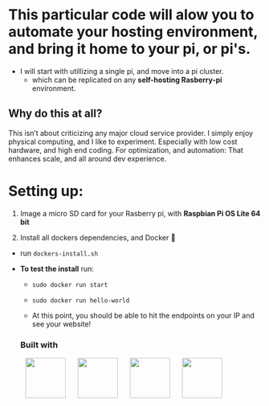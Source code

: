 # This particular code will alow you to automate your hosting environment, and bring it home to your pi, or pi's.

- I will start with utillizing a single pi, and move into a pi cluster.
  - which can be replicated on any **self-hosting Rasberry-pi** environment.

## Why do this at all?

This isn’t about criticizing any major cloud service provider. I simply enjoy physical computing, and I like to experiment. Especially with low cost hardware, and high end coding. For optimization, and automation: That enhances scale, and all around dev experience.

# Setting up:

1. Image a micro SD card for your Rasberry pi, with **Raspbian Pi OS Lite 64 bit**

2. Install all dockers dependencies, and Docker 🐳

- run `dockers-install.sh`

- **To test the install** run:

  - `sudo docker run start`
  - `sudo docker run hello-world`

  - At this point, you should be able to hit the endpoints on your IP and see your website!

  ### Built with

  <p>
   <img src="https://cdn.jsdelivr.net/gh/devicons/devicon@latest/icons/ohmyzsh/ohmyzsh-original.svg" height="80" width="80" hspace="10px"/> 
   <img src="https://cdn.jsdelivr.net/gh/devicons/devicon@latest/icons/bash/bash-plain.svg" height="80" width="80" hspace="10px"/>
   <img src="https://cdn.jsdelivr.net/gh/devicons/devicon@latest/icons/docker/docker-original.svg" height="80" width="80" hspace="10px" />
   <img src="https://cdn.jsdelivr.net/gh/devicons/devicon@latest/icons/raspberrypi/raspberrypi-original.svg" height="80" width="80" hspace="10px" />
          
  </p>
